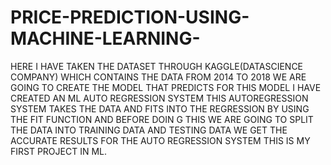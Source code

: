 # PRICE-PREDICTION-USING-MACHINE-LEARNING-

HERE I HAVE TAKEN THE DATASET THROUGH KAGGLE(DATASCIENCE COMPANY) WHICH CONTAINS THE DATA FROM 2014 TO 2018 
WE ARE GOING TO CREATE THE MODEL THAT PREDICTS 
FOR THIS MODEL I HAVE CREATED AN ML AUTO REGRESSION SYSTEM 
THIS AUTOREGRESSION SYSTEM TAKES THE DATA AND FITS INTO THE REGRESSION BY USING THE FIT FUNCTION AND BEFORE DOIN G THIS WE ARE GOING TO SPLIT THE DATA INTO TRAINING DATA AND TESTING  DATA 
WE GET THE ACCURATE RESULTS FOR THE AUTO REGRESSION SYSTEM
THIS IS MY FIRST PROJECT IN ML. 
